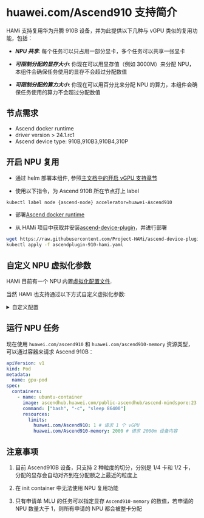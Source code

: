 # huawei.com/Ascend910 支持简介

HAMi 支持复用华为升腾 910B 设备，并为此提供以下几种与 vGPU 类似的复用功能，包括：

* **_NPU 共享_**: 每个任务可以只占用一部分显卡，多个任务可以共享一张显卡

* **_可限制分配的显存大小_**: 你现在可以用显存值（例如 3000M）来分配 NPU，本组件会确保任务使用的显存不会超过分配数值

* **_可限制分配的算力大小_**: 你现在可以用百分比来分配 NPU 的算力，本组件会确保任务使用的算力不会超过分配数值

## 节点需求

* Ascend docker runtime
* driver version > 24.1.rc1
* Ascend device type: 910B,910B3,910B4,310P

## 开启 NPU 复用

* 通过 helm 部署本组件, 参照[主文档中的开启 vGPU 支持章节](https://github.com/Project-HAMi/HAMi/blob/master/README_cn.md#kubernetes开启vgpu支持)

* 使用以下指令，为 Ascend 910B 所在节点打上 label

```bash
kubectl label node {ascend-node} accelerator=huawei-Ascend910
```

* 部署[Ascend docker runtime](https://gitee.com/ascend/ascend-docker-runtime)

* 从 HAMi 项目中获取并安装[ascend-device-plugin](https://github.com/Project-HAMi/ascend-device-plugin/blob/master/build/ascendplugin-910-hami.yaml)，并进行部署

```bash
wget https://raw.githubusercontent.com/Project-HAMi/ascend-device-plugin/master/build/ascendplugin-910-hami.yaml
kubectl apply -f ascendplugin-910-hami.yaml
```

## 自定义 NPU 虚拟化参数

HAMi 目前有一个 NPU 内置[虚拟化配置文件](https://github.com/Project-HAMi/HAMi/blob/master/charts/hami/templates/scheduler/device-configmap.yaml).

当然 HAMi 也支持通过以下方式自定义虚拟化参数:

<details>
  <summary>自定义配置</summary>

  ### 在 HAMi charts 创建 files 的目录

  创建后的目录架构应为如下所示：

  ```bash
  tree -L 1
  .
  ├── Chart.yaml
  ├── files
  ├── templates
  └── values.yaml
  ```

  ### 在 files 目录下创建 device-config.yaml

  配置文件如下所示，可以按需调整：

  ```yaml
  vnpus:
  - chipName: 910B
    commonWord: Ascend910A
    resourceName: huawei.com/Ascend910A
    resourceMemoryName: huawei.com/Ascend910A-memory
    memoryAllocatable: 32768
    memoryCapacity: 32768
    aiCore: 30
    templates:
      - name: vir02
        memory: 2184
        aiCore: 2
      - name: vir04
        memory: 4369
        aiCore: 4
      - name: vir08
        memory: 8738
        aiCore: 8
      - name: vir16
        memory: 17476
        aiCore: 16
  - chipName: 910B3
    commonWord: Ascend910B
    resourceName: huawei.com/Ascend910B
    resourceMemoryName: huawei.com/Ascend910B-memory
    memoryAllocatable: 65536
    memoryCapacity: 65536
    aiCore: 20
    aiCPU: 7
    templates:
      - name: vir05_1c_16g
        memory: 16384
        aiCore: 5
        aiCPU: 1
      - name: vir10_3c_32g
        memory: 32768
        aiCore: 10
        aiCPU: 3
  - chipName: 910B4
    commonWord: Ascend910B4
    resourceName: huawei.com/Ascend910B4
    resourceMemoryName: huawei.com/Ascend910B4-memory
    memoryAllocatable: 32768
    memoryCapacity: 32768
    aiCore: 20
    aiCPU: 7
    templates:
      - name: vir05_1c_8g
        memory: 8192
        aiCore: 5
        aiCPU: 1
      - name: vir10_3c_16g
        memory: 16384
        aiCore: 10
        aiCPU: 3
  - chipName: 310P3
    commonWord: Ascend310P
    resourceName: huawei.com/Ascend310P
    resourceMemoryName: huawei.com/Ascend310P-memory
    memoryAllocatable: 21527
    memoryCapacity: 24576
    aiCore: 8
    aiCPU: 7
    templates:
      - name: vir01
        memory: 3072
        aiCore: 1
        aiCPU: 1
      - name: vir02
        memory: 6144
        aiCore: 2
        aiCPU: 2
      - name: vir04
        memory: 12288
        aiCore: 4
        aiCPU: 4
  ```

  ### Helm 安装和更新

  Helm 安装、更新将基于该配置文件，覆盖默认的配置文件

</details>

## 运行 NPU 任务

现在使用 `huawei.com/ascend910` 和 `huawei.com/ascend910-memory` 资源类型，
可以通过容器来请求 Ascend 910B：

```yaml
apiVersion: v1
kind: Pod
metadata:
  name: gpu-pod
spec:
  containers:
    - name: ubuntu-container
      image: ascendhub.huawei.com/public-ascendhub/ascend-mindspore:23.0.RC3-centos7
      command: ["bash", "-c", "sleep 86400"]
      resources:
        limits:
          huawei.com/Ascend910: 1 # 请求 1 个 vGPU
          huawei.com/Ascend910-memory: 2000 # 请求 2000m 设备内容
```

## 注意事项

1. 目前 Ascend910B 设备，只支持 2 种粒度的切分，分别是 1/4 卡和 1/2 卡，分配的显存会自动对齐到在分配额之上最近的粒度上

2. 在 init container 中无法使用 NPU 复用功能

3. 只有申请单 MLU 的任务可以指定显存 `Ascend910-memory` 的数值，若申请的 NPU 数量大于 1，则所有申请的 NPU 都会被整卡分配
